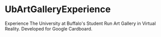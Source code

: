 # UbArtGalleryExperience
Experience The University at Buffalo's Student Run Art Gallery in Virtual Reality. Developed for Google Cardboard.
